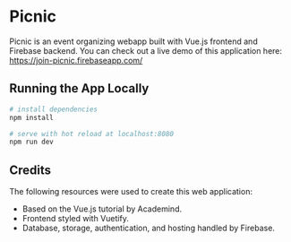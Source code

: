 # Picnic

Picnic is an event organizing webapp built with Vue.js frontend and Firebase backend. You can check out a live demo of this application here: https://join-picnic.firebaseapp.com/

## Running the App Locally

``` bash
# install dependencies
npm install

# serve with hot reload at localhost:8080
npm run dev
```

## Credits

The following resources were used to create this web application:
+ Based on the Vue.js tutorial by Academind.
+ Frontend styled with Vuetify.
+ Database, storage, authentication, and hosting handled by Firebase.
